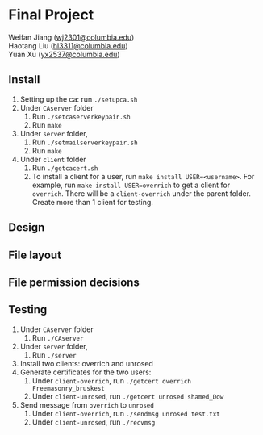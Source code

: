 # Final Project

Weifan Jiang (wj2301@columbia.edu)<br />
Haotang Liu (hl3311@columbia.edu)<br />
Yuan Xu (yx2537@columbia.edu)

## Install

1. Setting up the ca: run `./setupca.sh`
2. Under `CAserver` folder
   1. Run `./setcaserverkeypair.sh`
   2. Run `make`
3. Under `server` folder, 
   1. Run `./setmailserverkeypair.sh`
   2. Run `make`
4. Under `client` folder
   1. Run `./getcacert.sh`
   2. To install a client for a user, run `make install USER=<username>`. For example, run `make install USER=overrich` to get a client for `overrich`. There will be a `client-overrich` under the parent folder. Create more than 1 client for testing.

## Design

## File layout

## File permission decisions

## Testing

1. Under `CAserver` folder
   1. Run `./CAserver`
2. Under `server` folder, 
   1. Run `./server`
3. Install two clients: overrich and unrosed
4. Generate certificates for the two users:
   1. Under `client-overrich`, run `./getcert overrich Freemasonry_bruskest`
   2. Under `client-unrosed`, run `./getcert unrosed shamed_Dow`
5. Send message from `overrich` to `unrosed`
   1. Under `client-overrich`, run `./sendmsg unrosed test.txt`
   2. Under `client-unrosed`, run `./recvmsg`
